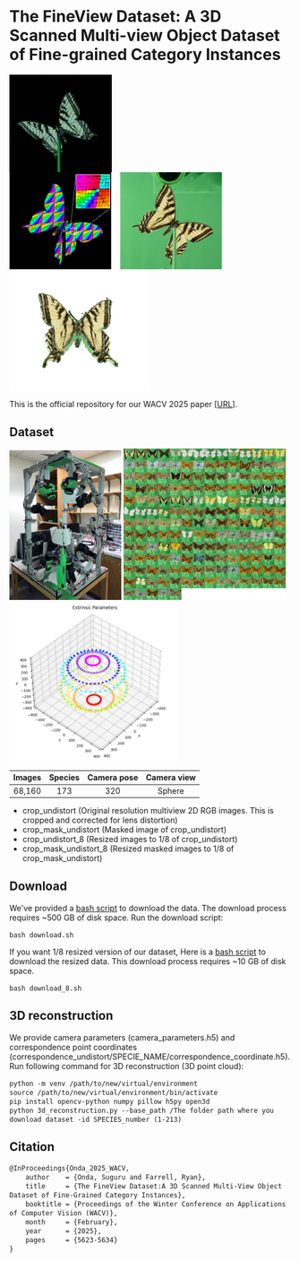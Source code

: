 # The FineView Dataset: A 3D Scanned Multi-view Object Dataset of Fine-grained Category Instances


<p float="left">
  <img align="top" src="./imgs/Stack-1.gif" width="183">
  <img src="./imgs/c2.png" width="380"/>
  <img align="top" src="./imgs/pc.gif" width="250"/>
</p>

This is the official repository for our WACV 2025 paper [[URL](https://openaccess.thecvf.com/content/WACV2025/html/Onda_The_FineView_DatasetA_3D_Scanned_Multi-View_Object_Dataset_of_Fine-Grained_WACV_2025_paper.html)].

## Dataset
<p float="left">
  <img src="./imgs/img_system.jpg" width="200"/>
  <img src="./imgs/concat_tile.jpg" width="290"/>
  <img src="./imgs/posegraph.png" width="300"/>
</p>

| Images | Species | Camera pose | Camera view |
| :---: | :----: | :----: | :----: |
|  68,160 | 173 | 320 | Sphere |

- crop_undistort (Original resolution multiview 2D RGB images. This is cropped and corrected for lens distortion)
- crop_mask_undistort (Masked image of crop_undistort)
- crop_undistort_8 (Resized images to 1/8 of crop_undistort)
- crop_mask_undistort_8 (Resized masked images to 1/8 of crop_mask_undistort)

## Download

We've provided a [bash script](https://github.com/byu-vision/fineview/blob/main/download.sh) to download the data. The download process requires ~500 GB of disk space. Run the download script:

```
bash download.sh
```
If you want 1/8 resized version of our dataset, Here is a [bash script](https://github.com/byu-vision/fineview/blob/main/download_8.sh) to download the resized data. This download process requires ~10 GB of disk space.

```
bash download_8.sh
```

## 3D reconstruction

We provide camera parameters (camera_parameters.h5) and correspondence point coordinates (correspondence_undistort/SPECIE_NAME/correspondence_coordinate.h5). Run following command for 3D reconstruction (3D point cloud):

```
python -m venv /path/to/new/virtual/environment
source /path/to/new/virtual/environment/bin/activate
pip install opencv-python numpy pillow h5py open3d
python 3d_reconstruction.py --base_path /The folder path where you download dataset -id SPECIES_number (1-213)
```

## Citation
```
@InProceedings{Onda_2025_WACV,
    author    = {Onda, Suguru and Farrell, Ryan},
    title     = {The FineView Dataset:A 3D Scanned Multi-View Object Dataset of Fine-Grained Category Instances},
    booktitle = {Proceedings of the Winter Conference on Applications of Computer Vision (WACV)},
    month     = {February},
    year      = {2025},
    pages     = {5623-5634}
}
```
